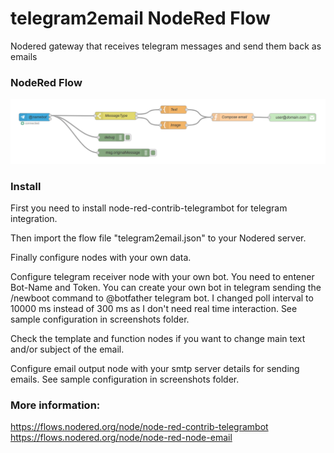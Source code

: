 # telegram2email NodeRed Flow
Nodered gateway that receives telegram messages and send them back as emails

### NodeRed Flow
![NodeRed Flow image](screenshots/telegram2email-flow.png?raw=true "flow")

### Install
First you need to install node-red-contrib-telegrambot for telegram integration.

Then import the flow file "telegram2email.json" to your Nodered server.

Finally configure nodes with your own data.

Configure telegram receiver node with your own bot. You need to entener Bot-Name and Token.
You can create your own bot in telegram sending the /newboot command to @botfather telegram bot.
I changed poll interval to 10000 ms instead of 300 ms as I don't need real time interaction.
See sample configuration in screenshots folder.

Check the template and function nodes if you want to change main text and/or subject of the email.

Configure email output node with your smtp server details for sending emails.
See sample configuration in screenshots folder.

### More information:
https://flows.nodered.org/node/node-red-contrib-telegrambot
https://flows.nodered.org/node/node-red-node-email
